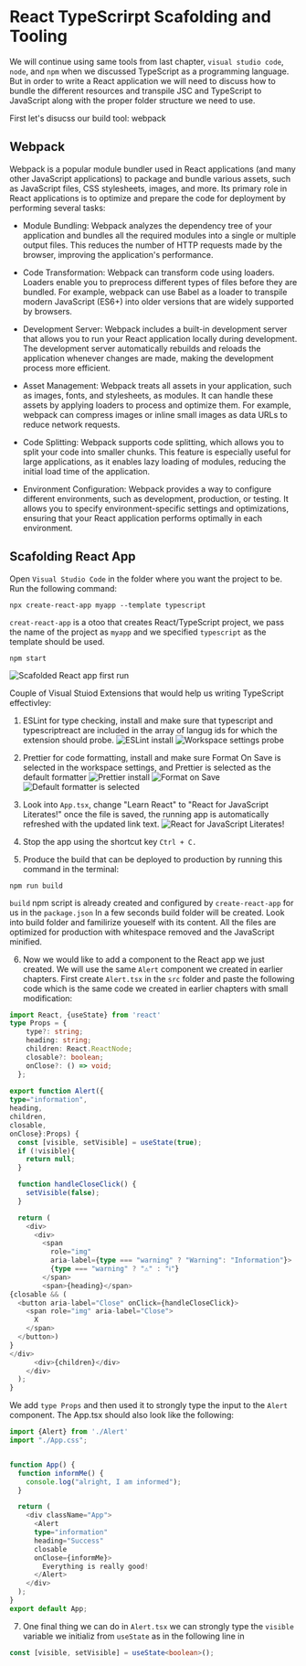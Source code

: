 # React TypeScrirpt Scafolding and Tooling

We will continue using same tools from last chapter, `visual studio code`, `node`, and `npm` when we discussed TypeScript as a programming language. But in order to write a React application we will need to discuss how to bundle the different resources and transpile JSC and TypeScript to JavaScript along with the proper folder structure we need to use.

First let's disucss our build tool: webpack

## Webpack

Webpack is a popular module bundler used in React applications (and many other JavaScript applications) to package and bundle various assets, such as JavaScript files, CSS stylesheets, images, and more. Its primary role in React applications is to optimize and prepare the code for deployment by performing several tasks:

- Module Bundling: Webpack analyzes the dependency tree of your application and bundles all the required modules into a single or multiple output files. This reduces the number of HTTP requests made by the browser, improving the application's performance.

- Code Transformation: Webpack can transform code using loaders. Loaders enable you to preprocess different types of files before they are bundled. For example, webpack can use Babel as a loader to transpile modern JavaScript (ES6+) into older versions that are widely supported by browsers.

- Development Server: Webpack includes a built-in development server that allows you to run your React application locally during development. The development server automatically rebuilds and reloads the application whenever changes are made, making the development process more efficient.

- Asset Management: Webpack treats all assets in your application, such as images, fonts, and stylesheets, as modules. It can handle these assets by applying loaders to process and optimize them. For example, webpack can compress images or inline small images as data URLs to reduce network requests.

- Code Splitting: Webpack supports code splitting, which allows you to split your code into smaller chunks. This feature is especially useful for large applications, as it enables lazy loading of modules, reducing the initial load time of the application.

- Environment Configuration: Webpack provides a way to configure different environments, such as development, production, or testing. It allows you to specify environment-specific settings and optimizations, ensuring that your React application performs optimally in each environment.

## Scafolding React App

Open `Visual Studio Code` in the folder where you want the project to be. Run the following command:
``` Shell
npx create-react-app myapp --template typescript
```

`creat-react-app` is a otoo that creates React/TypeScript project, we pass the name of the project as `myapp` and we specified `typescript` as the template should be used.

```Shell
npm start
```

![Scafolded React app first run](./images/ch_5_1.png)

Couple of Visual Stuiod Extensions that would help us writing TypeScript effectivley:
1. ESLint for type checking, install and make sure that typescript and typescriptreact are included in the array of langug ids for which the extension should probe.
![ESLint install](./images/ch_5_2.png)
![Workspace settings probe](./images/ch_5_3.png)

2. Prettier for code formatting, install and make sure Format On Save is selected in the workspace settings, and Prettier is selected as the default formatter
![Prettier install](./images/ch_5_4.png)
![Format on Save](./images/ch_5_5.png)
![Default formatter is selected](./images/ch_5_6.png)

3. Look into `App.tsx`, change "Learn React" to "React for JavaScript Literates!" once the file is saved, the running app is automatically refreshed with the updated link text.
![React for JavaScript Literates!](./images/ch_5_7.png)

4. Stop the app using the shortcut key `Ctrl + C.`
5. Produce the build that can be deployed to production by running this command in the terminal:
```Shell
npm run build
```
`build` npm script is already created and configured by `create-react-app` for us in the `package.json` In a few seconds build folder will be created. Look into build folder and familirize youeself with its content. All the files are optimized for production with whitespace removed and the JavaScript minified.

6. Now we would like to add a component to the React app we just created. We will use the same `Alert` component we created in earlier chapters. 
First create `Alert.tsx` in the `src` folder and paste the following code which is the same code we created in earlier chapters with small modification:
```TypeScript
import React, {useState} from 'react'
type Props = {
    type?: string;
    heading: string;
    children: React.ReactNode;
    closable?: boolean;
    onClose?: () => void;
  };
  
export function Alert({
type="information", 
heading, 
children, 
closable,
onClose}:Props) {
  const [visible, setVisible] = useState(true);
  if (!visible){
    return null;
  }

  function handleCloseClick() {
    setVisible(false);
  }

  return (
    <div>
      <div>
        <span
          role="img"
          aria-label={type === "warning" ? "Warning": "Information"}>
          {type === "warning" ? "⚠" : "ℹ"}
        </span>
        <span>{heading}</span>
{closable && (
  <button aria-label="Close" onClick={handleCloseClick}>
    <span role="img" aria-label="Close">
      X
    </span>
  </button>)
}
</div>
      <div>{children}</div>
    </div>
  );
}

```
We add `type Props` and then used it to strongly type the input to the `Alert` component.
The App.tsx should also look like the following:
```TypeScript
import {Alert} from './Alert'
import "./App.css";


function App() {
  function informMe() {
    console.log("alright, I am informed");
  }

  return (
    <div className="App">
      <Alert 
      type="information" 
      heading="Success" 
      closable 
      onClose={informMe}>
        Everything is really good!
      </Alert>
    </div>
  );
}
export default App;
```
7. One final thing we can do in `Alert.tsx` we can strongly type the `visible` variable we initializ from `useState` as in the following line in 
```TypeScript
const [visible, setVisible] = useState<boolean>();
```
